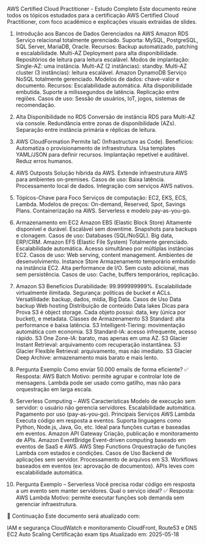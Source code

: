 AWS Certified Cloud Practitioner - Estudo Completo
Este documento reúne todos os tópicos estudados para a certificação AWS Certified Cloud Practitioner, com foco acadêmico e explicações visuais extraídas de slides.

1. Introdução aos Bancos de Dados Gerenciados na AWS
Amazon RDS
Serviço relacional totalmente gerenciado.
Suporta: MySQL, PostgreSQL, SQL Server, MariaDB, Oracle.
Recursos:
Backup automatizado, patching e escalabilidade.
Multi-AZ Deployment para alta disponibilidade.
Repositórios de leitura para leitura escalável.
Modos de implantação:
Single-AZ: uma instância.
Multi-AZ (2 instâncias): standby.
Multi-AZ cluster (3 instâncias): leitura escalável.
Amazon DynamoDB
Serviço NoSQL totalmente gerenciado.
Modelos de dados: chave-valor e documento.
Recursos:
Escalabilidade automática.
Alta disponibilidade embutida.
Suporte a milissegundos de latência.
Replicação entre regiões.
Casos de uso:
Sessão de usuários, IoT, jogos, sistemas de recomendação.
2. Alta Disponibilidade no RDS
Conversão de instância RDS para Multi-AZ via console.
Redundância entre zonas de disponibilidade (AZs).
Separação entre instância primária e réplicas de leitura.
3. AWS CloudFormation
Permite IaC (Infrastructure as Code).
Benefícios:
Automatiza o provisionamento de infraestrutura.
Usa templates YAML/JSON para definir recursos.
Implantação repetível e auditável.
Reduz erros humanos.
4. AWS Outposts
Solução híbrida da AWS.
Extende infraestrutura AWS para ambientes on-premises.
Casos de uso:
Baixa latência.
Processamento local de dados.
Integração com serviços AWS nativos.
5. Tópicos-Chave para Foco
Serviços de computação: EC2, EKS, ECS, Lambda.
Modelos de preços: On-demand, Reserved, Spot, Savings Plans.
Containerização na AWS.
Serverless e modelo pay-as-you-go.
6. Armazenamento em EC2
Amazon EBS (Elastic Block Store)
Altamente disponível e durável.
Escalável sem downtime.
Snapshots para backups e clonagem.
Casos de uso:
Databases (SQL/NoSQL).
Big data, ERP/CRM.
Amazon EFS (Elastic File System)
Totalmente gerenciado.
Escalabilidade automática.
Acesso simultâneo por múltiplas instâncias EC2.
Casos de uso:
Web serving, content management.
Ambientes de desenvolvimento.
Instance Store
Armazenamento temporário embutido na instância EC2.
Alta performance de I/O.
Sem custo adicional, mas sem persistência.
Casos de uso:
Cache, buffers temporários, replicação.
7. Amazon S3
Benefícios
Durabilidade: 99.999999999%.
Escalabilidade virtualmente ilimitada.
Segurança: políticas de bucket e ACLs.
Versatilidade: backup, dados, mídia, Big Data.
Casos de Uso
Data backup
Web hosting
Distribuição de conteúdo
Data lakes
Dicas para Prova
S3 é object storage.
Cada objeto possui: data, key (única por bucket), e metadata.
Classes de Armazenamento
S3 Standard: alta performance e baixa latência.
S3 Intelligent-Tiering: movimentação automática com economia.
S3 Standard-IA: acesso infrequente, acesso rápido.
S3 One Zone-IA: barato, mas apenas em uma AZ.
S3 Glacier Instant Retrieval: arquivamento com recuperação instantânea.
S3 Glacier Flexible Retrieval: arquivamento, mas não imediato.
S3 Glacier Deep Archive: armazenamento mais barato e mais lento.
8. Pergunta Exemplo
Como enviar 50.000 emails de forma eficiente?
✅ Resposta: AWS Batch
Motivo: permite agrupar e controlar lote de mensagens.
Lambda pode ser usado como gatilho, mas não para orquestração em larga escala.

9. Serverless Computing – AWS
Características
Modelo de execução sem servidor: o usuário não gerencia servidores.
Escalabilidade automática.
Pagamento por uso (pay-as-you-go).
Principais Serviços
AWS Lambda
Executa código em resposta a eventos.
Suporta linguagens como Python, Node.js, Java, Go, etc.
Ideal para funções curtas e baseadas em eventos.
Amazon API Gateway
Criação, publicação e monitoramento de APIs.
Amazon EventBridge
Event-driven computing baseado em eventos de SaaS e AWS.
AWS Step Functions
Orquestração de funções Lambda com estados e condições.
Casos de Uso
Backend de aplicações sem servidor.
Processamento de arquivos em S3.
Workflows baseados em eventos (ex: aprovação de documentos).
APIs leves com escalabilidade automática.
10. Pergunta Exemplo – Serverless
Você precisa rodar código em resposta a um evento sem manter servidores. Qual o serviço ideal?
✅ Resposta: AWS Lambda Motivo: permite executar funções sob demanda sem gerenciar infraestrutura.

📌 Continuação
Este documento será atualizado com:

IAM e segurança
CloudWatch e monitoramento
CloudFront, Route53 e DNS
EC2 Auto Scaling
Certificação exam tips
Atualizado em: 2025-05-18
